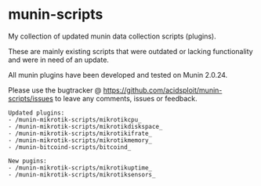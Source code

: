 munin-scripts
=============

My collection of updated munin data collection scripts (plugins).

These are mainly existing scripts that were outdated or lacking functionality and were in need of an update.

All munin plugins have been developed and tested on Munin 2.0.24.

Please use the bugtracker @ https://github.com/acidsploit/munin-scripts/issues to leave any comments, issues or feedback.

```
Updated plugins:
- /munin-mikrotik-scripts/mikrotikcpu_
- /munin-mikrotik-scripts/mikrotikdiskspace_
- /munin-mikrotik-scripts/mikrotikifrate_
- /munin-mikrotik-scripts/mikrotikmemory_
- /munin-bitcoind-scripts/bitcoind_

New pugins:
- /munin-mikrotik-scripts/mikrotikuptime_
- /munin-mikrotik-scripts/mikrotiksensors_
```
